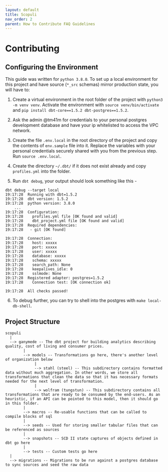 ```yaml
---
layout: default
title: Scopuli
nav_order: 2
parent: How to Contribute FAQ Guidelines
---
```


# Contributing

## Configuring the Environment

This guide was written for `python 3.8.0`. To set up a local environment for this project and have source (`*_src` schemas) mirror production state, you will have to:

1. Create a virtual environment in the root folder of the project with `python3 -m venv venv`. Activate the environment with `source venv/bin/activate` and `pip install dbt-core==1.5.2 dbt-postgres==1.5.2`.

2. Ask the admin @tm41m for credentials to your personal postgres development database and have your ip whitelisted to access the VPC network.

3. Create the file `.env.local` in the root directory of the project and copy the contents of `env.sample` file into it. Replace the variables with your personal credentials securely shared with you from the previous step. Run `source .env.local`.

4. Create the directory `~/.dbt/` if it does not exist already and copy `profiles.yml` into the folder. 

5. Run `dbt debug`, your output should look something like this - 

```
dbt debug --target local
19:17:28  Running with dbt=1.5.2
19:17:28  dbt version: 1.5.2
19:17:28  python version: 3.8.0
    ...
19:17:28  Configuration:
19:17:28    profiles.yml file [OK found and valid]
19:17:28    dbt_project.yml file [OK found and valid]
19:17:28  Required dependencies:
19:17:28   - git [OK found]

19:17:28  Connection:
19:17:28    host: xxxxx
19:17:28    port: xxxxx
19:17:28    user: xxxxx
19:17:28    database: xxxxx
19:17:28    schema: xxxxx
19:17:28    search_path: None
19:17:28    keepalives_idle: 0
19:17:28    sslmode: None
19:17:28  Registered adapter: postgres=1.5.2
19:17:28    Connection test: [OK connection ok]

19:17:28  All checks passed!
```

6. To debug further, you can try to shell into the postgres with `make local-db-shell`.

## Project Structure

```
scopuli
  |
  --> ganymede -- The dbt project for building analytics describing quality, cost of living and consumer prices.
        |
        --> models -- Transformations go here, there's another level of organization below
             |
             --> stahl (steel) -- This subdirectory contains formatted data without much aggregation. In other words, we store all transformations that clean the data so that it has necessary formats needed for the next level of transformation.
             |
             --> wolfram (tungstun) -- This subdirectory contains all transformations that are ready to be consumed by the end-users. As an heuristic, if an API can be pointed to this model, then it should go in this folder. 
        |
        --> macros -- Re-usable functions that can be called to compile blocks of sql
        |
        --> seeds -- Used for storing smaller tabular files that can be referenced as sources
        |
        --> snapshots -- SCD II state captures of objects defined in dbt go here 
        |
        --> tests -- Custom tests go here
  |
  --> migrations -- Migrations to be run against a postgres database to sync sources and seed the raw data

```